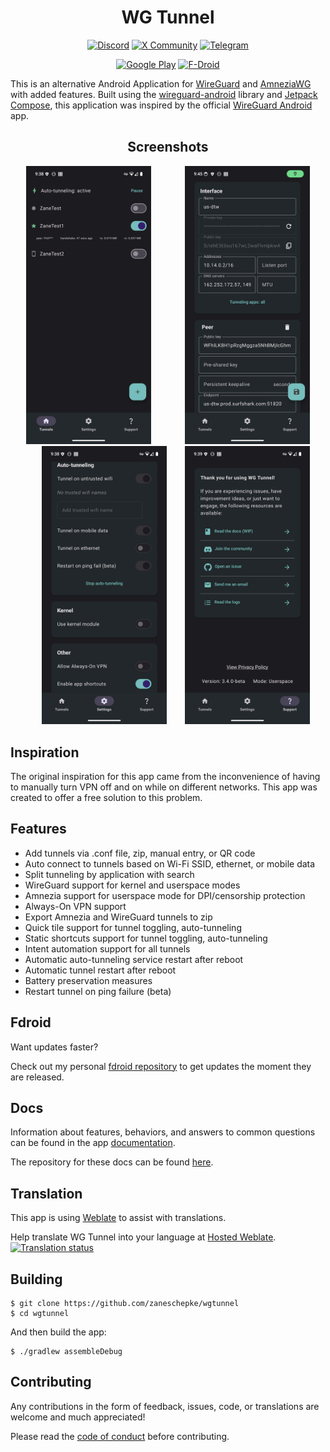 <h1 align="center">
WG Tunnel
</h1>

<div align="center">

[![Discord](https://img.shields.io/badge/Discord-%235865F2.svg?style=for-the-badge&logo=discord&logoColor=white)](https://discord.gg/rbRRNh6H7V)
[![X Community](https://img.shields.io/badge/X-000000?style=for-the-badge&logo=x&logoColor=white)](https://twitter.com/i/communities/1780655267685736818)
[![Telegram](https://img.shields.io/badge/Telegram-2CA5E0?style=for-the-badge&logo=telegram&logoColor=white)](https://t.me/wgtunnel)

</div>

<div align="center">


[![Google Play](https://img.shields.io/badge/Google_Play-414141?style=for-the-badge&logo=google-play&logoColor=white)](https://play.google.com/store/apps/details?id=com.zaneschepke.wireguardautotunnel)
[![F-Droid](https://img.shields.io/static/v1?style=for-the-badge&message=F-Droid&color=1976D2&logo=F-Droid&logoColor=FFFFFF&label=)](https://f-droid.org/packages/com.zaneschepke.wireguardautotunnel/)


</div>


<div align="left">

This is an alternative Android Application for [WireGuard](https://www.wireguard.com/)
and [AmneziaWG](https://docs.amnezia.org/documentation/amnezia-wg/) with added
features. Built using the [wireguard-android](https://github.com/WireGuard/wireguard-android)
library and [Jetpack Compose](https://developer.android.com/jetpack/compose), this application was
inspired by the official [WireGuard Android](https://github.com/WireGuard/wireguard-android) app.

</div>

<div align="center">

## Screenshots

<p float="center">
  <img label="Main" style="padding-right:25px" src="fastlane/metadata/android/en-US/images/phoneScreenshots/main_screen.png" width="200" />
  <img label="Config" style="padding-left:25px" src="fastlane/metadata/android/en-US/images/phoneScreenshots/config_screen.png" width="200" />
  <img label="Settings" style="padding-left:25px" src="fastlane/metadata/android/en-US/images/phoneScreenshots/settings_screen.png" width="200" />
  <img label="Support" style="padding-left:25px" src="fastlane/metadata/android/en-US/images/phoneScreenshots/support_screen.png" width="200" />
</p>

<div align="left">

## Inspiration

The original inspiration for this app came from the inconvenience of having to manually turn VPN off
and on while on different networks. This app was created to offer a free solution to this problem.

## Features

* Add tunnels via .conf file, zip, manual entry, or QR code
* Auto connect to tunnels based on Wi-Fi SSID, ethernet, or mobile data
* Split tunneling by application with search
* WireGuard support for kernel and userspace modes
* Amnezia support for userspace mode for DPI/censorship protection
* Always-On VPN support
* Export Amnezia and WireGuard tunnels to zip
* Quick tile support for tunnel toggling, auto-tunneling
* Static shortcuts support for tunnel toggling, auto-tunneling
* Intent automation support for all tunnels
* Automatic auto-tunneling service restart after reboot
* Automatic tunnel restart after reboot
* Battery preservation measures
* Restart tunnel on ping failure (beta)

## Fdroid

Want updates faster?

Check out my personal [fdroid repository](https://github.com/zaneschepke/fdroid) to get updates the moment they are released.

## Docs

Information about features, behaviors, and answers to common questions can be found in the app [documentation](https://zaneschepke.com/wgtunnel-docs/overview.html).

The repository for these docs can be found [here](https://github.com/zaneschepke/wgtunnel-docs).


## Translation

This app is using [Weblate](https://weblate.org) to assist with translations.

Help translate WG Tunnel into your language
at [Hosted Weblate](https://hosted.weblate.org/engage/wg-tunnel/).\
[![Translation status](https://hosted.weblate.org/widgets/wg-tunnel/-/multi-auto.svg)](https://hosted.weblate.org/engage/wg-tunnel/)

## Building

```
$ git clone https://github.com/zaneschepke/wgtunnel
$ cd wgtunnel
```

And then build the app:

```
$ ./gradlew assembleDebug
```

## Contributing

Any contributions in the form of feedback, issues, code, or translations are welcome and much
appreciated!

Please read
the [code of conduct](https://github.com/zaneschepke/wgtunnel?tab=coc-ov-file#contributor-code-of-conduct)
before contributing.
